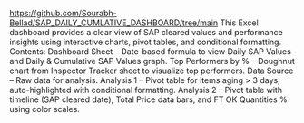 https://github.com/Sourabh-Bellad/SAP_DAILY_CUMLATIVE_DASHBOARD/tree/main
This Excel dashboard provides a clear view of SAP cleared values and performance insights using interactive charts, pivot tables, and conditional formatting.
Contents:
Dashboard Sheet – Date-based formula to view Daily SAP Values and Daily & Cumulative SAP Values graph.
Top Performers by % – Doughnut chart from Inspector Tracker sheet to visualize top performers.
Data Source – Raw data for analysis.
Analysis 1 – Pivot table for items aging > 3 days, auto-highlighted with conditional formatting.
Analysis 2 – Pivot table with timeline (SAP cleared date), Total Price data bars, and FT OK Quantities % using color scales.
